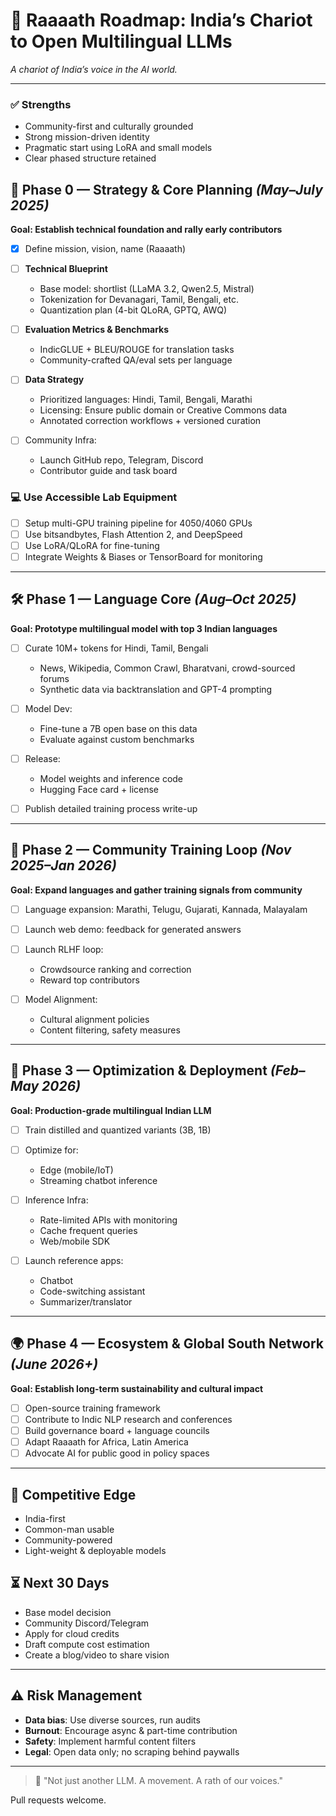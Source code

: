 # 🚣 Raaaath Roadmap: India’s Chariot to Open Multilingual LLMs

*A chariot of India’s voice in the AI world.*

---

### ✅ Strengths

* Community-first and culturally grounded
* Strong mission-driven identity
* Pragmatic start using LoRA and small models
* Clear phased structure retained

## 🔹 Phase 0 — Strategy & Core Planning *(May–July 2025)*

**Goal: Establish technical foundation and rally early contributors**

* [x] Define mission, vision, name (Raaaath)
* [ ] **Technical Blueprint**

  * Base model: shortlist (LLaMA 3.2, Qwen2.5, Mistral)
  * Tokenization for Devanagari, Tamil, Bengali, etc. 
  * Quantization plan (4-bit QLoRA, GPTQ, AWQ)
* [ ] **Evaluation Metrics & Benchmarks**

  * IndicGLUE + BLEU/ROUGE for translation tasks
  * Community-crafted QA/eval sets per language
* [ ] **Data Strategy**

  * Prioritized languages: Hindi, Tamil, Bengali, Marathi
  * Licensing: Ensure public domain or Creative Commons data
  * Annotated correction workflows + versioned curation
* [ ] Community Infra:

  * Launch GitHub repo, Telegram, Discord
  * Contributor guide and task board

### 💻 Use Accessible Lab Equipment

* [ ] Setup multi-GPU training pipeline for 4050/4060 GPUs
* [ ] Use bitsandbytes, Flash Attention 2, and DeepSpeed
* [ ] Use LoRA/QLoRA for fine-tuning
* [ ] Integrate Weights & Biases or TensorBoard for monitoring

---

## 🛠️ Phase 1 — Language Core *(Aug–Oct 2025)*

**Goal: Prototype multilingual model with top 3 Indian languages**

* [ ] Curate 10M+ tokens for Hindi, Tamil, Bengali

  * News, Wikipedia, Common Crawl, Bharatvani, crowd-sourced forums
  * Synthetic data via backtranslation and GPT-4 prompting
* [ ] Model Dev:

  * Fine-tune a 7B open base on this data
  * Evaluate against custom benchmarks
* [ ] Release:

  * Model weights and inference code
  * Hugging Face card + license
* [ ] Publish detailed training process write-up

---

## 💬 Phase 2 — Community Training Loop *(Nov 2025–Jan 2026)*

**Goal: Expand languages and gather training signals from community**

* [ ] Language expansion: Marathi, Telugu, Gujarati, Kannada, Malayalam
* [ ] Launch web demo: feedback for generated answers
* [ ] Launch RLHF loop:

  * Crowdsource ranking and correction
  * Reward top contributors
* [ ] Model Alignment:

  * Cultural alignment policies
  * Content filtering, safety measures

---

## 🚀 Phase 3 — Optimization & Deployment *(Feb–May 2026)*

**Goal: Production-grade multilingual Indian LLM**

* [ ] Train distilled and quantized variants (3B, 1B)
* [ ] Optimize for:

  * Edge (mobile/IoT)
  * Streaming chatbot inference
* [ ] Inference Infra:

  * Rate-limited APIs with monitoring
  * Cache frequent queries
  * Web/mobile SDK
* [ ] Launch reference apps:

  * Chatbot
  * Code-switching assistant
  * Summarizer/translator

---

## 🌍 Phase 4 — Ecosystem & Global South Network *(June 2026+)*

**Goal: Establish long-term sustainability and cultural impact**

* [ ] Open-source training framework
* [ ] Contribute to Indic NLP research and conferences
* [ ] Build governance board + language councils
* [ ] Adapt Raaaath for Africa, Latin America
* [ ] Advocate AI for public good in policy spaces

---

## 🔎 Competitive Edge

* India-first
* Common-man usable
* Community-powered
* Light-weight & deployable models

## ⏳ Next 30 Days

* Base model decision
* Community Discord/Telegram
* Apply for cloud credits
* Draft compute cost estimation
* Create a blog/video to share vision

---

## ⚠️ Risk Management

* **Data bias**: Use diverse sources, run audits
* **Burnout**: Encourage async & part-time contribution
* **Safety**: Implement harmful content filters
* **Legal**: Open data only; no scraping behind paywalls

---

> 🔧 "Not just another LLM. A movement. A rath of our voices."

Pull requests welcome.
